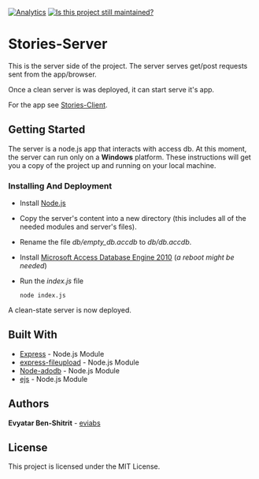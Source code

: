 [![Analytics](https://ga-beacon.appspot.com/UA-121798497-2/github/eviabs/StoriesServer)](https://github.com/igrigorik/ga-beacon)
[![Is this project still maintained?](https://img.shields.io/badge/maintained%3F-no-red.svg?style=plastic)](https://github.com/badges/shields)

# Stories-Server

This is the server side of the project. 
The server serves get/post requests sent from the app/browser.

Once a clean server is was deployed, it can start serve it's app.

For the app see [Stories-Client](https://github.com/eviabs/Stories-Client).

## Getting Started

The server is a node.js app that interacts with access db. 
At this moment, the server can run only on a **Windows** platform.
These instructions will get you a copy of the project up and running on your local machine.

### Installing And Deployment

* Install [Node.js](https://nodejs.org/en/download/current/)

* Copy the server's content into a new directory (this includes all of the needed modules and server's files).

* Rename the file *db/empty_db.accdb* to *db/db.accdb*.

* Install [Microsoft Access Database Engine 2010](https://www.microsoft.com/en-us/download/details.aspx?id=13255) (*a reboot might be needed*)

* Run the *index.js* file

  ```
  node index.js
  ```

A clean-state server is now deployed.


## Built With

* [Express](https://expressjs.com/) - Node.js Module
* [express-fileupload](https://github.com/richardgirges/express-fileupload) - Node.js Module
* [Node-adodb](https://github.com/nuintun/node-adodb) - Node.js Module
* [ejs](https://www.npmjs.com/package/ejs) - Node.js Module


## Authors

**Evyatar Ben-Shitrit** - [eviabs](https://github.com/eviabs)

## License

This project is licensed under the MIT License.


